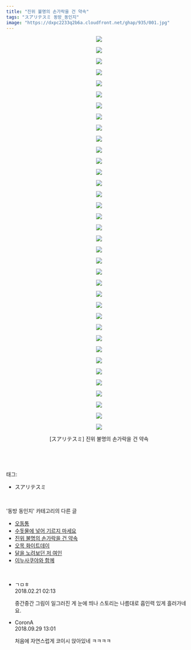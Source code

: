 ```yaml
---
title: "진위 불명의 손가락을 건 약속"
tags: "スアリテスミ 동방_동인지"
image: "https://dxpc2233q2b6a.cloudfront.net/ghap/935/001.jpg"
---
```

<div class="article">
<p style="text-align: center; clear: none; float: none;"><img src="{{ site.imgserver3 }}/ghap/935/001.jpg"/></p>
<p style="text-align: center; clear: none; float: none;"><img src="{{ site.imgserver3 }}/ghap/935/002.jpg"/></p>
<p style="text-align: center; clear: none; float: none;"><img src="{{ site.imgserver3 }}/ghap/935/003.jpg"/></p>
<p style="text-align: center; clear: none; float: none;"><img src="{{ site.imgserver3 }}/ghap/935/004.jpg"/></p>
<p style="text-align: center; clear: none; float: none;"><img src="{{ site.imgserver3 }}/ghap/935/005.jpg"/></p>
<p style="text-align: center; clear: none; float: none;"><img src="{{ site.imgserver3 }}/ghap/935/006.jpg"/></p>
<p style="text-align: center; clear: none; float: none;"><img src="{{ site.imgserver3 }}/ghap/935/007.jpg"/></p>
<p style="text-align: center; clear: none; float: none;"><img src="{{ site.imgserver3 }}/ghap/935/008.jpg"/></p>
<p style="text-align: center; clear: none; float: none;"><img src="{{ site.imgserver3 }}/ghap/935/009.jpg"/></p>
<p style="text-align: center; clear: none; float: none;"><img src="{{ site.imgserver3 }}/ghap/935/010.jpg"/></p>
<p style="text-align: center; clear: none; float: none;"><img src="{{ site.imgserver3 }}/ghap/935/011.jpg"/></p>
<p style="text-align: center; clear: none; float: none;"><img src="{{ site.imgserver3 }}/ghap/935/012.jpg"/></p>
<p style="text-align: center; clear: none; float: none;"><img src="{{ site.imgserver3 }}/ghap/935/013.jpg"/></p>
<p style="text-align: center; clear: none; float: none;"><img src="{{ site.imgserver3 }}/ghap/935/014.jpg"/></p>
<p style="text-align: center; clear: none; float: none;"><img src="{{ site.imgserver3 }}/ghap/935/015.jpg"/></p>
<p style="text-align: center; clear: none; float: none;"><img src="{{ site.imgserver3 }}/ghap/935/016.jpg"/></p>
<p style="text-align: center; clear: none; float: none;"><img src="{{ site.imgserver3 }}/ghap/935/017.jpg"/></p>
<p style="text-align: center; clear: none; float: none;"><img src="{{ site.imgserver3 }}/ghap/935/018.jpg"/></p>
<p style="text-align: center; clear: none; float: none;"><img src="{{ site.imgserver3 }}/ghap/935/019.jpg"/></p>
<p style="text-align: center; clear: none; float: none;"><img src="{{ site.imgserver3 }}/ghap/935/020.jpg"/></p>
<p style="text-align: center; clear: none; float: none;"><img src="{{ site.imgserver3 }}/ghap/935/021.jpg"/></p>
<p style="text-align: center; clear: none; float: none;"><img src="{{ site.imgserver3 }}/ghap/935/022.jpg"/></p>
<p style="text-align: center; clear: none; float: none;"><img src="{{ site.imgserver3 }}/ghap/935/023.jpg"/></p>
<p style="text-align: center; clear: none; float: none;"><img src="{{ site.imgserver3 }}/ghap/935/024.jpg"/></p>
<p style="text-align: center; clear: none; float: none;"><img src="{{ site.imgserver3 }}/ghap/935/025.jpg"/></p>
<p style="text-align: center; clear: none; float: none;"><img src="{{ site.imgserver3 }}/ghap/935/026.jpg"/></p>
<p style="text-align: center; clear: none; float: none;"><img src="{{ site.imgserver3 }}/ghap/935/027.jpg"/></p>
<p style="text-align: center; clear: none; float: none;"><img src="{{ site.imgserver3 }}/ghap/935/028.jpg"/></p>
<p style="text-align: center; clear: none; float: none;"><img src="{{ site.imgserver3 }}/ghap/935/029.jpg"/></p>
<p style="text-align: center; clear: none; float: none;"><img src="{{ site.imgserver3 }}/ghap/935/030.jpg"/></p>
<p style="text-align: center; clear: none; float: none;"><img src="{{ site.imgserver3 }}/ghap/935/031.jpg"/></p>
<p style="text-align: center; clear: none; float: none;"><img src="{{ site.imgserver3 }}/ghap/935/032.jpg"/></p>
<p style="text-align: center; clear: none; float: none;"><img src="{{ site.imgserver3 }}/ghap/935/033.jpg"/></p>
<p style="text-align: center; clear: none; float: none;"><img src="{{ site.imgserver3 }}/ghap/935/034.jpg"/></p>
<p style="text-align: center; clear: none; float: none;"><img src="{{ site.imgserver3 }}/ghap/935/035.jpg"/></p>
<p style="text-align: center; clear: none; float: none;"><img src="{{ site.imgserver3 }}/ghap/935/036.jpg"/></p>
<p style="text-align: center; clear: none; float: none;">[スアリテスミ] 진위 불명의 손가락을 건 약속</p>
<p><br/></p>
</div><br/>
<div class="tagTrail">
<p>태그: </p>
<ul>
<li>スアリテスミ</li>
</ul>
</div><br/>
<div class="another">
<p>'동방 동인지' 카테고리의 다른 글</p>
<ul>
<li><a href="/ghap_938">오동통</a></li>
<li><a href="/ghap_937">수돗물에 넣어 기르지 마세요</a></li>
<li><a href="/ghap_935">진위 불명의 손가락을 건 약속</a></li>
<li><a href="/ghap_934">오목 화이트데이</a></li>
<li><a href="/ghap_933">달을 노려보던 저 여인</a></li>
<li><a href="/ghap_932">이누사쿠야와 함께</a></li>
</ul>
</div><br/>
<div class="cb_module cb_fluid">
<div class="cb_wrt cb_profile">
<div class="comment">
<ul>
<li class="cb_thumb_off" id="comment15203521">
<div class="cb_comment_area">
<div class="cb_info_area">
<div class="cb_section">
<span class="cb_nick_name">ㄱㅁㅎ</span>
</div>
<div class="cb_section">
<span class="cb_date">2018.02.21 02:13 </span>
</div>
</div>
<div class="cb_dsc_comment">
<p class="cb_dsc">
											중간중간 그림이 일그러진 게 눈에 띄나 스토리는 나름대로 흡인력 있게 흘러가네요.
										</p>
</div>
</div></li>
<li class="cb_thumb_off" id="comment15341612">
<div class="cb_comment_area">
<div class="cb_info_area">
<div class="cb_section">
<span class="cb_nick_name">CoronA</span>
</div>
<div class="cb_section">
<span class="cb_date">2018.09.29 13:01 </span>
</div>
</div>
<div class="cb_dsc_comment">
<p class="cb_dsc">
											처음에 자연스럽게 코이시 앉아있네 ㅋㅋㅋㅋ
										</p>
</div>
</div></li>
</ul>
</div>
</div><!-- commentList close -->
</div><br/>
